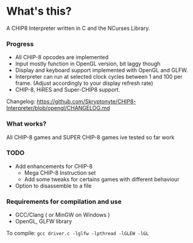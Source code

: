 # What's this?

A CHIP8 Interpreter written in C and the NCurses Library.

### Progress

  * All CHIP-8 opcodes are implemented
  * Input mostly function in OpenGL version, bit laggy though
  * Display and keyboard support implemented with OpenGL and GLFW.
  * Interpreter can run at selected clock cycles between 1 and 100 per frame. (Adjust accordingly to your display refresh rate)
  * CHIP-8, HiRES and Super-CHIP8 support.


Changelog: https://github.com/Skryptonyte/CHIP8-Interpreter/blob/opengl/CHANGELOG.md
### What works?

All CHIP-8 games and SUPER CHIP-8 games ive tested so far work

### TODO
  * Add enhancements for CHIP-8
    * Mega CHIP-8 Instruction set
    * Add some tweaks for certains games with different behaviour
  * Option to disassemble to a file
  

### Requirements for compilation and use

  * GCC/Clang ( or MinGW on Windows )
  * OpenGL, GLFW library


To compile: 
`
gcc driver.c -lglfw -lpthread -lGLEW -lGL 
`
